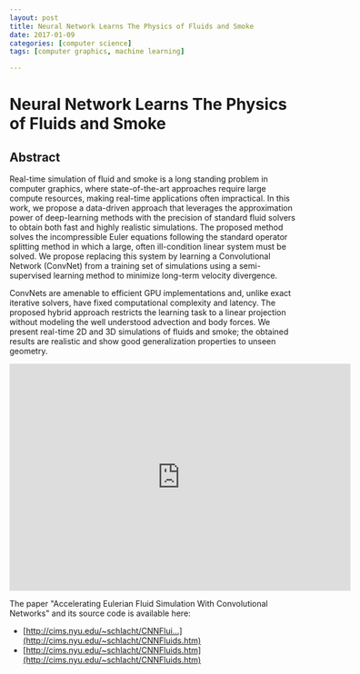 ```yaml
---
layout: post
title: Neural Network Learns The Physics of Fluids and Smoke
date: 2017-01-09
categories: [computer science]
tags: [computer graphics, machine learning]

---
```


Neural Network Learns The Physics of Fluids and Smoke
===

## Abstract

Real-time simulation of fluid and smoke is a long standing problem in computer graphics, where state-of-the-art approaches require large compute resources, making real-time applications often impractical. In this work, we propose a data-driven approach that leverages the approximation power of deep-learning methods with the precision of standard fluid solvers to obtain both fast and highly realistic simulations. The proposed method solves the incompressible Euler equations following the standard operator splitting method in which a large, often ill-condition linear system must be solved. We propose replacing this system by learning a Convolutional Network (ConvNet) from a training set of simulations using a semi-supervised learning method to minimize long-term velocity divergence.

ConvNets are amenable to efficient GPU implementations and, unlike exact iterative solvers, have fixed computational complexity and latency. The proposed hybrid approach restricts the learning task to a linear projection without modeling the well understood advection and body forces. We present real-time 2D and 3D simulations of fluids and smoke; the obtained results are realistic and show good generalization properties to unseen geometry.

<iframe width="600" height="400" src="https://www.youtube.com/embed/iOWamCtnwTc" frameborder="0" allowfullscreen></iframe>

The paper "Accelerating Eulerian Fluid Simulation With Convolutional 
Networks" and its source code is available here:

* [http://cims.nyu.edu/~schlacht/CNNFlui...](http://cims.nyu.edu/~schlacht/CNNFluids.htm)
* [http://cims.nyu.edu/~schlacht/CNNFluids.htm](http://cims.nyu.edu/~schlacht/CNNFluids.htm)